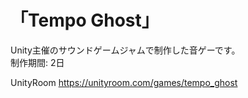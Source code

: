 # 「Tempo Ghost」
Unity主催のサウンドゲームジャムで制作した音ゲーです。  
制作期間: 2日

UnityRoom
https://unityroom.com/games/tempo_ghost
